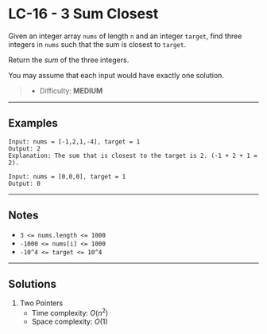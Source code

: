 # LC-16 - 3 Sum Closest

Given an integer array `nums` of length `n` and an integer `target`, find three integers in `nums` such that the sum is closest to `target`.

Return the *sum* of the three integers.

You may assume that each input would have exactly one solution.

> * Difficulty: **MEDIUM**

---
## Examples

```
Input: nums = [-1,2,1,-4], target = 1
Output: 2
Explanation: The sum that is closest to the target is 2. (-1 + 2 + 1 = 2).
```

```
Input: nums = [0,0,0], target = 1
Output: 0
```

---
## Notes

- `3 <= nums.length <= 1000`
- `-1000 <= nums[i] <= 1000`
- `-10^4 <= target <= 10^4`

---
## Solutions

1. Two Pointers
    - Time complexity: $O(n^2)$
    - Space complexity: $O(1)$
